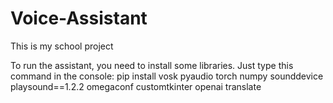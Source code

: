 # Voice-Assistant
This is my school project

To run the assistant, you need to install some libraries.
Just type this command in the console: pip install vosk pyaudio torch numpy sounddevice playsound==1.2.2 omegaconf customtkinter openai translate
